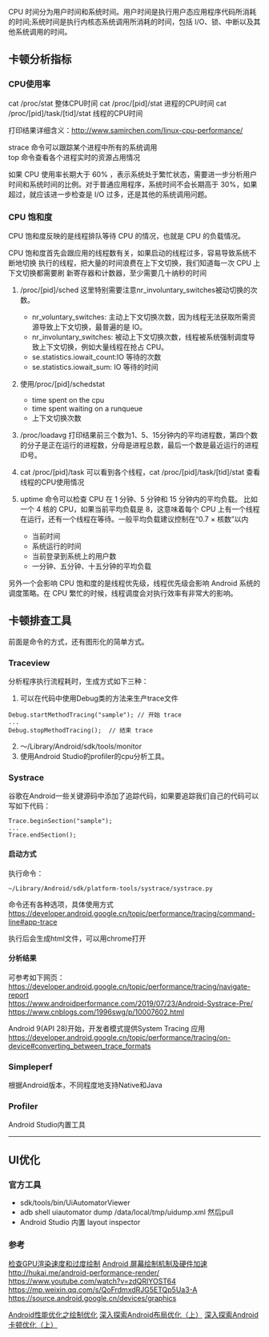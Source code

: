 CPU 时间分为用户时间和系统时间。用户时间是执行用户态应用程序代码所消耗的时间;系统时间是执行内核态系统调用所消耗的时间，包括 I/O、锁、中断以及其他系统调用的时间。

## 卡顿分析指标
### CPU使用率
cat /proc/stat 整体CPU时间
cat /proc/[pid]/stat 进程的CPU时间
cat  /proc/[pid]/task/[tid]/stat 线程的CPU时间

打印结果详细含义：http://www.samirchen.com/linux-cpu-performance/

strace 命令可以跟踪某个进程中所有的系统调用  
top 命令查看各个进程实时的资源占用情况

如果 CPU 使用率长期大于 60% ，表示系统处于繁忙状态，需要进一步分析用户时间和系统时间的比例。对于普通应用程序，系统时间不会长期高于 30%，如果超过，就应该进一步检查是 I/O 过多，还是其他的系统调用问题。

### CPU 饱和度
CPU 饱和度反映的是线程排队等待 CPU 的情况，也就是 CPU 的负载情况。

CPU 饱和度首先会跟应用的线程数有关，如果启动的线程过多，容易导致系统不断地切换 执行的线程，把大量的时间浪费在上下文切换，我们知道每一次 CPU 上下文切换都需要刷 新寄存器和计数器，至少需要几十纳秒的时间

1. /proc/[pid]/sched 这里特别需要注意nr_involuntary_switches被动切换的次数。
    * nr_voluntary_switches:
    主动上下文切换次数，因为线程无法获取所需资源导致上下文切换，最普遍的是 IO。
    * nr_involuntary_switches:
    被动上下文切换次数，线程被系统强制调度导致上下文切换，例如大量线程在抢占 CPU。
    * se.statistics.iowait_count:IO 等待的次数
    * se.statistics.iowait_sum: IO 等待的时间

2. 使用/proc/[pid]/schedstat
    * time spent on the cpu
    * time spent waiting on a runqueue
    * 上下文切换次数

3. /proc/loadavg 打印结果前三个数为1、5、15分钟内的平均进程数，第四个数的分子是正在运行的进程数，分母是进程总数，最后一个数是最近运行的进程ID号。

4. cat /proc/[pid]/task 可以看到各个线程，cat /proc/[pid]/task/[tid]/stat 查看线程的CPU使用情况


5. uptime 命令可以检查 CPU 在 1 分钟、5 分钟和 15 分钟内的平均负载。 比如一个 4 核的 CPU，如果当前平均负载是 8，这意味着每个 CPU 上有一个线程在运行，还有一个线程在等待。一般平均负载建议控制在“0.7 × 核数”以内
    * 当前时间
    * 系统运行的时间
    * 当前登录到系统上的用户数
    * 一分钟、五分钟、十五分钟的平均负载

另外一个会影响 CPU 饱和度的是线程优先级，线程优先级会影响 Android 系统的调度策略。在 CPU 繁忙的时候，线程调度会对执行效率有非常大的影响。

## 卡顿排查工具
前面是命令的方式，还有图形化的简单方式。

### Traceview
分析程序执行流程耗时，生成方式如下三种：

1. 可以在代码中使用Debug类的方法来生产trace文件
```
Debug.startMethodTracing("sample"); // 开始 trace
...
Debug.stopMethodTracing();  // 结束 trace
```
2. ～/Library/Android/sdk/tools/monitor 
3. 使用Android Studio的profiler的cpu分析工具。

###  Systrace
谷歌在Android一些关键源码中添加了追踪代码，如果要追踪我们自己的代码可以写如下代码：
```
Trace.beginSection("sample");
...
Trace.endSection();
```

#### 启动方式
执行命令：
```
~/Library/Android/sdk/platform-tools/systrace/systrace.py
```
命令还有各种选项，具体使用方式   https://developer.android.google.cn/topic/performance/tracing/command-line#app-trace

执行后会生成html文件，可以用chrome打开

#### 分析结果
可参考如下网页：
https://developer.android.google.cn/topic/performance/tracing/navigate-report  
https://www.androidperformance.com/2019/07/23/Android-Systrace-Pre/  
https://www.cnblogs.com/1996swg/p/10007602.html  

Android 9(API 28)开始，开发者模式提供System Tracing 应用
https://developer.android.google.cn/topic/performance/tracing/on-device#converting_between_trace_formats

### Simpleperf
根据Android版本，不同程度地支持Native和Java

### Profiler
Android Studio内置工具

-----------------------------

## UI优化
### 官方工具
* sdk/tools/bin/UiAutomatorViewer
* adb shell uiautomator dump /data/local/tmp/uidump.xml 然后pull
* Android Studio 内置 layout inspector
### 参考
[检查GPU渲染速度和过度绘制](https://developer.android.google.cn/topic/performance/rendering/inspect-gpu-rendering)
[Android 屏幕绘制机制及硬件加速](https://blog.csdn.net/qian520ao/article/details/81144167)
http://hukai.me/android-performance-render/
https://www.youtube.com/watch?v=zdQRIYOST64
https://mp.weixin.qq.com/s/QoFrdmxdRJG5ETQp5Ua3-A
https://source.android.google.cn/devices/graphics

[Android性能优化之绘制优化](https://juejin.im/post/6844904080989487118)
[深入探索Android布局优化（上）](https://juejin.im/post/6844904047355363341)
[深入探索Android卡顿优化（上）](https://juejin.im/post/6844904062610046990)